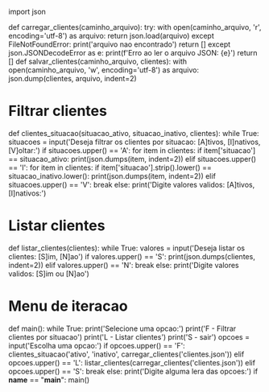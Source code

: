import json

def carregar_clientes(caminho_arquivo):
    try:
        with open(caminho_arquivo, 'r', encoding='utf-8') as arquivo:
            return json.load(arquivo)
    except FileNotFoundError:
        print('arquivo nao encontrado')
        return [] 
    except json.JSONDecodeError as e:
        print(f'Erro ao ler o arquivo JSON: {e}')
        return []
def salvar_clientes(caminho_arquivo, clientes):
    with open(caminho_arquivo, 'w', encoding='utf-8') as arquivo:
        json.dump(clientes, arquivo, indent=2)

# Filtrar clientes        
def clientes_situacao(situacao_ativo, situacao_inativo, clientes):
    while True:
        situacoes = input('Deseja filtrar os clientes por situacao: [A]tivos, [I]nativos, [V]oltar:')
        if situacoes.upper() == 'A':
            for item in clientes:
                if item['situacao'] == situacao_ativo:
                    print(json.dumps(item, indent=2))
        elif situacoes.upper() == 'I':
                    for item in clientes:
                        if item['situacao'].strip().lower() == situacao_inativo.lower():
                            print(json.dumps(item, indent=2))
        elif situacoes.upper() == 'V':
            break
        else:
            print('Digite valores validos: [A]tivos, [I]nativos:')
# Listar clientes 
def listar_clientes(clientes):
    while True:
        valores = input('Deseja listar os clientes: [S]im, [N]ao')
        if valores.upper() == 'S':
            print(json.dumps(clientes, indent=2))
        elif valores.upper() == 'N':
            break
        else:
            print('Digite valores validos: [S]im ou [N]ao')
# Menu de iteracao 
def main():
    while True:
        print('Selecione uma opcao:')
        print('F - Filtrar clientes por situacao')
        print('L - Listar clientes')
        print('S - sair')
        opcoes = input('Escolha uma opcao:')
        if opcoes.upper() == 'F':
            clientes_situacao('ativo', 'inativo', carregar_clientes('clientes.json'))
        elif opcoes.upper() == 'L':
            listar_clientes(carregar_clientes('clientes.json'))
        elif opcoes.upper() == 'S':
            break
        else:
            print('Digite alguma lera das opcoes:')
if __name__ == "__main__":
    main()
